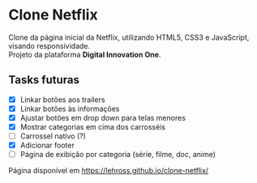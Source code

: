 # Clone Netflix
Clone da página inicial da Netflix, utilizando HTML5, CSS3 e JavaScript, visando responsividade.<br>
Projeto da plataforma <b>Digital Innovation One</b>.

## Tasks futuras
- [x] Linkar botões aos trailers
- [x] Linkar botões às informações
- [x] Ajustar botões em drop down para telas menores
- [x] Mostrar categorias em cima dos carrosséis
- [ ] Carrossel nativo (?)
- [x] Adicionar footer
- [ ] Página de exibição por categoria (série, filme, doc, anime)

Página disponível em https://lehross.github.io/clone-netflix/
